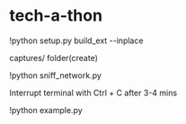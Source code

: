 # tech-a-thon

!python setup.py build_ext --inplace

captures/ folder(create)

!python sniff_network.py

Interrupt terminal with Ctrl + C after 3-4 mins

!python example.py

